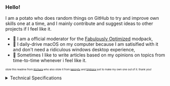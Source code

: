### Hello!
I am a potato who does random things on GitHub to try and improve own skills one at a time, and I mainly contribute and suggest ideas to other projects if I feel like it.

- 🔭 I am a official moderator for the [Fabulously Optimized](https://fabulously-optimized.github.io/discord) modpack,
- 🍎 I daily-drive macOS on my computer because I am satisified with it and don't need a ridiculous windows desktop experience,
- 📝 Sometimes I like to write articles based on my opinions on topics from time-to-time whenever i feel like it.

<sub><sup><sup>stole this readme from [Kichura](https://github.com/Kichura) who also stole it from [kennytv](https://github.com/kennytv) and [triphora](https://github.com/triphora) just to make my own one out of it. thank you!</sup></sup></sup>

<details><summary>Technical Specifications</summary>

[![OS - macOS 10.13.6](https://img.shields.io/badge/macOS-10.13.6-FFFFFF?style=flat&logo=apple&logoColor=black)](https://en.wikipedia.org/wiki/macOS) [![CPU - Intel Core i7-870](https://img.shields.io/badge/Intel_Core_i7-870-0071c5?style=flat&logo=intel&logoColor=blue)](https://www.intel.com/content/www/us/en/products/sku/41315/intel-core-i7870-processor-8m-cache-2-93-ghz/specifications.html)  [![GPU - ATI Radeon HD 5750](https://img.shields.io/badge/ATI_Radeon_HD-5750-ED1C24?style=flat&logo=amd&logoColor=red)](https://www.techpowerup.com/gpu-specs/radeon-hd-5750.c249)

[![iMac (27-inch, Mid 2010)](https://img.shields.io/badge/iMac-(27_Inch,_Mid_2010)-FFFFFF?style=flat&logo=apple&logoColor=black)](https://support.apple.com/kb/sp695?locale=en_US)
[![Mobile - Samsung Galaxy Note 9](https://img.shields.io/badge/Samsung_Galaxy-Note_9-0c4da2?style=flat&logo=samsung&logoColor=white)](https://en.wikipedia.org/wiki/Samsung_Galaxy_Note_9)

